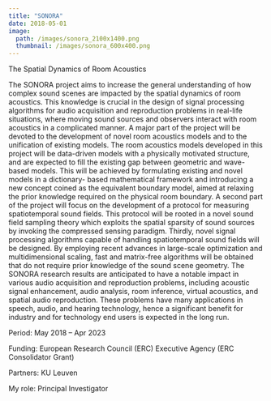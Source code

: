 ```yaml
---
title: "SONORA"
date: 2018-05-01
image: 
  path: /images/sonora_2100x1400.png
  thumbnail: /images/sonora_600x400.png
---
```


The Spatial Dynamics of Room Acoustics 

The SONORA project aims to increase the general understanding of how complex sound scenes are impacted by the spatial dynamics of room acoustics. This knowledge is crucial in the design of signal processing algorithms for audio acquisition and reproduction problems in real-life situations, where moving sound sources and observers interact with room acoustics in a complicated manner.
A major part of the project will be devoted to the development of novel room acoustics models and to the unification of existing models. The room acoustics models developed in this project will be data-driven models with a physically motivated structure, and are expected to fill the existing gap between geometric and wave-based models. This will be achieved by formulating existing and novel models in a dictionary- based mathematical framework and introducing a new concept coined as the equivalent boundary model, aimed at relaxing the prior knowledge required on the physical room boundary.
A second part of the project will focus on the development of a protocol for measuring spatiotemporal sound fields. This protocol will be rooted in a novel sound field sampling theory which exploits the spatial sparsity of sound sources by invoking the compressed sensing paradigm.
Thirdly, novel signal processing algorithms capable of handling spatiotemporal sound fields will be designed. By employing recent advances in large-scale optimization and multidimensional scaling, fast and matrix-free algorithms will be obtained that do not require prior knowledge of the sound scene geometry.
The SONORA research results are anticipated to have a notable impact in various audio acquisition and reproduction problems, including acoustic signal enhancement, audio analysis, room inference, virtual acoustics, and spatial audio reproduction. These problems have many applications in speech, audio, and hearing technology, hence a significant benefit for industry and for technology end users is expected in the long run.

Period:	May 2018 – Apr 2023

Funding:	European Research Council (ERC) Executive Agency (ERC Consolidator Grant)

Partners:	KU Leuven

My role:	Principal Investigator

